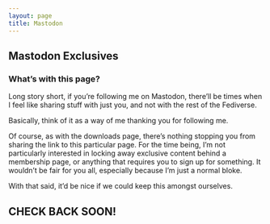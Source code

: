 ```yaml
---
layout: page
title: Mastodon
---
```


## Mastodon Exclusives

### What’s with this page?

Long story short, if you’re following me on Mastodon, there’ll be times when I feel like sharing stuff with just you, and not with the rest of the Fediverse.

Basically, think of it as a way of me thanking you for following me.

Of course, as with the downloads page, there’s nothing stopping you from sharing the link to this particular page. For the time being, I’m not particularly interested in locking away exclusive content behind a membership page, or anything that requires you to sign up for something. It wouldn’t be fair for you all, especially because I’m just a normal bloke.

With that said, it’d be nice if we could keep this amongst ourselves.

## CHECK BACK SOON!